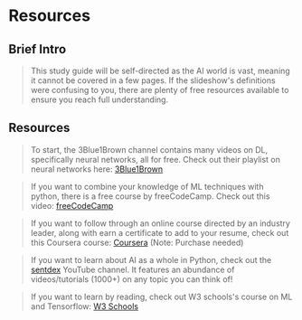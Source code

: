 # Resources

## Brief Intro

> This study guide will be self-directed as the AI world is vast, meaning it cannot be covered in a few pages.
> If the slideshow's definitions were confusing to you, there are plenty of free resources available to ensure you reach full understanding.

## Resources
> To start, the 3Blue1Brown channel contains many videos on DL, specifically neural networks, all for free. Check out their playlist on neural networks here: [3Blue1Brown](https://www.youtube.com/watch?v=aircAruvnKk&list=PLZHQObOWTQDNU6R1_67000Dx_ZCJB-3pi)
  
> If you want to combine your knowledge of ML techniques with python, there is a free course by freeCodeCamp. Check out this video: [freeCodeCamp](https://www.youtube.com/watch?v=i_LwzRVP7bg)

> If you want to follow through an online course directed by an industry leader, along with earn a certificate to add to your resume, check out this Coursera course: [Coursera](https://www.coursera.org/learn/machine-learning#outcomes) (Note: Purchase needed)

> If you want to learn about AI as a whole in Python, check out the [sentdex](https://www.youtube.com/@sentdex/featured) YouTube channel. It features an abundance of videos/tutorials (1000+) on any topic you can think of!  

> If you want to learn by reading, check out W3 schools's course on ML and Tensorflow: [W3 Schools](https://www.w3schools.com/ai/default.asp) 